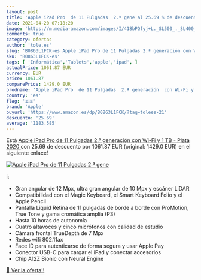 ```yaml
---
layout: post
title: 'Apple iPad Pro  de 11 Pulgadas  2.ª gene al 25.69 % de descuento'
date: 2021-04-20 07:18:20
image: 'https://m.media-amazon.com/images/I/418bPQfyj+L._SL500_._SL400_.jpg'
comments: true
category: ofertas
author: 'tole.es'
slug: 'B0863L1FCK-es Apple iPad Pro de 11 Pulgadas 2.ª generación con Wi-Fi y 1...'
sku: 'B0863L1FCK-es'
tags: [ 'Informática','Tablets','apple','ipad', ]
actualPrice: 1061.87 EUR
currency: EUR
price: 1061.87
comparePrice: 1429.0 EUR
prodname: 'Apple iPad Pro  de 11 Pulgadas  2.ª generación  con Wi-Fi y 1 TB  - Plata  2020 '
country: 'es'
flag: '🇪🇸'
brand: 'Apple'
buyurl: 'https://www.amazon.es/dp/B0863L1FCK/?tag=tolees-21'
descuento: '25.69'
average: '1183.585'
---
```


Está [Apple iPad Pro  de 11 Pulgadas  2.ª generación  con Wi-Fi y 1 TB  - Plata  2020 ](https://www.amazon.es/dp/B0863L1FCK/?tag=tolees-21) con 25.69 de descuento por 1061.87 EUR (original: 1429.0 EUR) en el siguiente enlace!

[![Apple iPad Pro  de 11 Pulgadas  2.ª gene](https://m.media-amazon.com/images/I/418bPQfyj+L._SL500_._SL400_.jpg)](https://www.amazon.es/dp/B0863L1FCK/?tag=tolees-21)

ℹ️:

- Gran angular de 12 Mpx, ultra gran angular de 10 Mpx y escáner LiDAR
- Compatibilidad con el Magic Keyboard, el Smart Keyboard Folio y el Apple Pencil
- Pantalla Liquid Retina de 11 pulgadas de borde a borde con ProMotion, True Tone y gama cromática amplia (P3)
- Hasta 10 horas de autonomía
- Cuatro altavoces y cinco micrófonos con calidad de estudio
- Cámara frontal TrueDepth de 7 Mpx
- Redes wifi 802.11ax
- Face ID para autenticarse de forma segura y usar Apple Pay
- Conector USB-C para cargar el iPad y conectar accesorios
- Chip A12Z Bionic con Neural Engine

[🛒 Ver la oferta!!](https://www.amazon.es/dp/B0863L1FCK/?tag=tolees-21)
